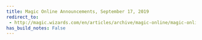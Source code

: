 ```yaml
---
title: Magic Online Announcements, September 17, 2019
redirect_to:
 - http://magic.wizards.com/en/articles/archive/magic-online/magic-online-announcements-september-17-2019
has_build_notes: False
---
```

